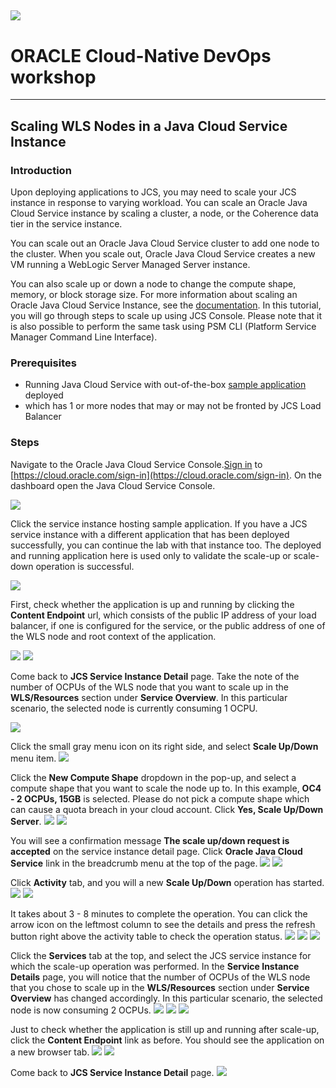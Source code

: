 ![](../common/images/customer.logo.png)
---
# ORACLE Cloud-Native DevOps workshop #
----
## Scaling WLS Nodes in a Java Cloud Service Instance ##

### Introduction ###
Upon deploying applications to JCS, you may need to scale your JCS instance in response to varying workload. You can scale an Oracle Java Cloud Service instance by scaling a cluster, a node, or the Coherence data tier in the service instance.

You can scale out an Oracle Java Cloud Service cluster to add one node to the cluster. When you scale out, Oracle Java Cloud Service creates a new VM running a WebLogic Server Managed Server instance.

You can also scale up or down a node to change the compute shape, memory, or block storage size. For more information about scaling an Oracle Java Cloud Service Instance, see the [documentation](https://docs.oracle.com/cloud/latest/jcs_gs/JSCUG/GUID-02D79DE3-643B-44B9-A979-340BD472B529.htm#JSCUG3289). In this tutorial, you will go through steps to scale up using JCS Console. Please note that it is also possible to perform the same task using PSM CLI (Platform Service Manager Command Line Interface).

### Prerequisites ###

- Running Java Cloud Service with out-of-the-box [sample application](https://docs.oracle.com/en/cloud/paas/java-cloud/jscug/sample-application-deployed-oracle-java-cloud-service-instance.html) deployed
- which has 1 or more nodes that may or may not be fronted by JCS Load Balancer


### Steps ###
Navigate to the Oracle Java Cloud Service Console.[Sign in](../common/sign.in.to.oracle.cloud.md) to [https://cloud.oracle.com/sign-in](https://cloud.oracle.com/sign-in). On the dashboard open the Java Cloud Service Console.

![](images/00.png)

Click the service instance hosting sample application. If you have a JCS service instance with a different application that has been deployed successfully, you can continue the lab with that instance too. The deployed and running application here is used only to validate the scale-up or scale-down operation is successful.

![](images/01.png)

First, check whether the application is up and running by clicking the **Content Endpoint** url, which consists of the public IP address of your load balancer, if one is configured for the service, or the public address of one of the WLS node and root context of the application.

![](images/02.png)
![](images/03.png)

Come back to **JCS Service Instance Detail** page. Take the note of the number of OCPUs of the WLS node that you want to scale up in the **WLS/Resources** section under **Service Overview**. In this particular scenario, the selected node is currently consuming 1 OCPU.

![](images/04.png)

Click the small gray menu icon on its right side, and select **Scale Up/Down** menu item.
![](images/05.png)

Click the **New Compute Shape** dropdown in the pop-up, and select a compute shape that you want to scale the node up to. In this example, **OC4 - 2 OCPUs, 15GB** is selected. Please do not pick a compute shape which can cause a quota breach in your cloud account. Click **Yes, Scale Up/Down Server**.
![](images/06.png)
![](images/07.png)

You will see a confirmation message **The scale up/down request is accepted** on the service instance detail page. Click **Oracle Java Cloud Service** link in the breadcrumb menu at the top of the page.
![](images/08.png)
![](images/09.png)

Click **Activity** tab, and you will a new **Scale Up/Down** operation has started.
![](images/10.png)
![](images/11.png)

It takes about 3 - 8 minutes to complete the operation. You can click the arrow icon on the leftmost column to see the details and press the refresh button right above the activity table to check the operation status.
![](images/12.png)
![](images/13.png)
![](images/14.png)

Click the **Services** tab at the top, and select the JCS service instance for which the scale-up operation was performed.  In the **Service Instance Details** page, you will notice that the number of OCPUs of the WLS node that you chose to scale up in the **WLS/Resources** section under **Service Overview** has changed accordingly. In this particular scenario, the selected node is now consuming 2 OCPUs.
![](images/15.png)
![](images/16.png)
![](images/17.png)


Just to check whether the application is still up and running after scale-up, click the **Content Endpoint** link as before. You should see the application on a new browser tab.
![](images/18.png)
![](images/19.png)


Come back to **JCS Service Instance Detail** page.
![](images/20.png)
